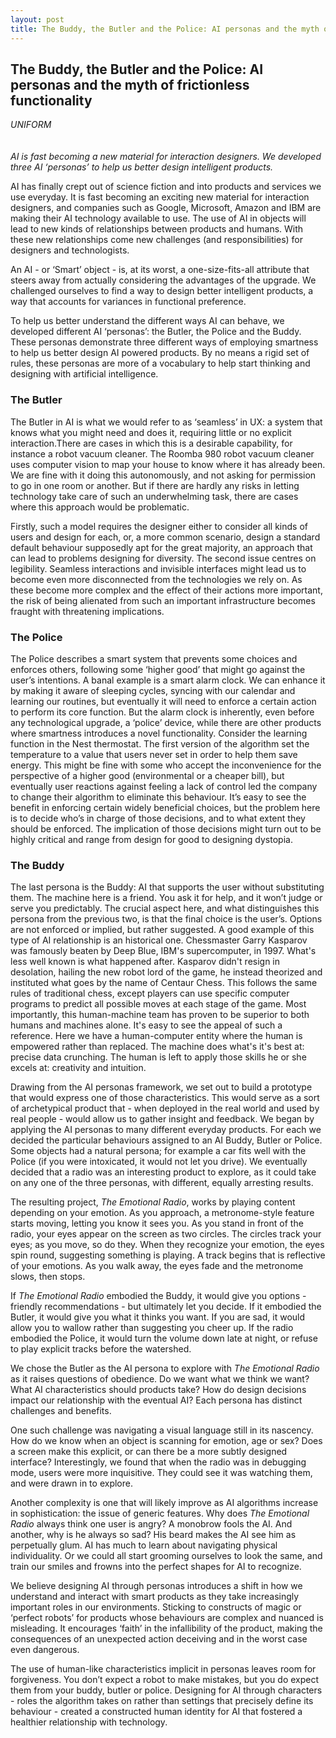 ```yaml
---
layout: post
title: The Buddy, the Butler and the Police: AI personas and the myth of frictionless functionality 
---
```


## The Buddy, the Butler and the Police: AI personas and the myth of frictionless functionality 
_UNIFORM_
<br />
<br />
<br />
_AI is fast becoming a new material for interaction designers. We developed three AI ‘personas’ to help us better design intelligent products._

AI has finally crept out of science fiction and into products and services we use everyday. It is fast becoming an exciting new material for interaction designers, and companies such as Google, Microsoft, Amazon and IBM are making their AI technology available to use. The use of AI in objects will lead to new kinds of relationships between products and humans. With these new relationships come new challenges (and responsibilities) for designers and technologists. 

An AI - or ‘Smart’ object - is, at its worst, a one-size-fits-all attribute that steers away from actually considering the advantages of the upgrade. We challenged ourselves to find a way to design better intelligent products, a way that accounts for variances in functional preference. 

To help us better understand the different ways AI can behave, we developed different AI ‘personas’: the Butler, the Police and the Buddy. These personas demonstrate three different ways of employing smartness to help us better design AI powered products. By no means a rigid set of rules, these personas are more of a vocabulary to help start thinking and designing with artificial intelligence.

### The Butler

The Butler in AI is what we would refer to as ‘seamless’ in UX: a system that knows what you might need and does it, requiring little or no explicit interaction.There are cases in which this is a desirable capability, for instance a robot vacuum cleaner. The Roomba 980 robot vacuum cleaner uses computer vision to map your house to know where it has already been. We are fine with it doing this autonomously, and not asking for permission to go in one room or another. But if there are hardly any risks in letting technology take care of such an underwhelming task, there are cases where this approach would be problematic.

Firstly, such a model requires the designer either to consider all kinds of users and design for each, or, a more common scenario, design a standard default behaviour supposedly apt for the great majority, an approach that can lead to problems designing for diversity. The second issue centres on legibility. Seamless interactions and invisible interfaces might lead us to become even more disconnected from the technologies we rely on. As these become more complex and the effect of their actions more important, the risk of being alienated from such an important infrastructure becomes fraught with threatening implications.

### The Police

The Police describes a smart system that prevents some choices and enforces others, following some ‘higher good’ that might go against the user’s intentions. A banal example is a smart alarm clock. We can enhance it by making it aware of sleeping cycles, syncing with our calendar and learning our routines, but eventually it will need to enforce a certain action to perform its core function. But the alarm clock is inherently, even before any technological upgrade, a ‘police’ device, while there are other products where smartness introduces a novel functionality. 
Consider the learning function in the Nest thermostat. The first version of the algorithm set the temperature to a value that users never set in order to help them save energy. This might be fine with some who accept the inconvenience for the perspective of a higher good (environmental or a cheaper bill), but eventually user reactions against feeling a lack of control led the company to change their algorithm to eliminate this behaviour.
It’s easy to see the benefit in enforcing certain widely beneficial choices, but the problem here is to decide who’s in charge of those decisions, and to what extent they should be enforced. The implication of those decisions might turn out to be highly critical and range from design for good to designing dystopia.

### The Buddy

The last persona is the Buddy: AI that supports the user without substituting them. The machine here is a friend. You ask it for help, and it won’t judge or serve you predictably. The crucial aspect here, and what distinguishes this persona from the previous two, is that the final choice is the user’s. Options are not enforced or implied, but rather suggested.
A good example of this type of AI relationship is an historical one. Chessmaster Garry Kasparov was famously beaten by Deep Blue, IBM's supercomputer, in 1997. What's less well known is what happened after. Kasparov didn't resign in desolation, hailing the new robot lord of the game, he instead theorized and instituted what goes by the name of Centaur Chess. This follows the same rules of traditional chess, except players can use specific computer programs to predict all possible moves at each stage of the game. Most importantly, this human-machine team has proven to be superior to both humans and machines alone. It's easy to see the appeal of such a reference. Here we have a human-computer entity where the human is empowered rather than replaced. The machine does what's it's best at: precise data crunching. The human is left to apply those skills he or she excels at: creativity and intuition.

Drawing from the AI personas framework, we set out to build a prototype that would express one of those characteristics. This would serve as a sort of archetypical product that - when deployed in the real world and used by real people - would allow us to gather insight and feedback. We began by applying the AI personas to many different everyday products. For each we decided the particular behaviours assigned to an AI Buddy, Butler or Police. Some objects had a natural persona; for example a car fits well with the Police (if you were intoxicated, it would not let you drive). We eventually decided that a radio was an interesting product to explore, as it could take on any one of the three personas, with different, equally arresting results. 

The resulting project, _The Emotional Radio_, works by playing content depending on your emotion. As you approach, a metronome-style feature starts moving, letting you know it sees you. As you stand in front of the radio, your eyes appear on the screen as two circles. The circles track your eyes; as you move, so do they. When they recognize your emotion, the eyes spin round, suggesting something is playing. A track begins that is reflective of your emotions. As you walk away, the eyes fade and the metronome slows, then stops.

If _The Emotional Radio_ embodied the Buddy, it would give you options - friendly recommendations - but ultimately let you decide. If it embodied the Butler, it would give you what it thinks you want. If you are sad, it would allow you to wallow rather than suggesting you cheer up. If the radio embodied the Police, it would turn the volume down late at night, or refuse to play explicit tracks before the watershed.

We chose the Butler as the AI persona to explore with _The Emotional Radio_ as it raises questions of obedience. Do we want what we think we want? What AI characteristics should products take? How do design decisions impact our relationship with the eventual AI? Each persona has distinct challenges and benefits. 

One such challenge was navigating a visual language still in its nascency. How do we know when an object is scanning for emotion, age or sex? Does a screen make this explicit, or can there be a more subtly designed interface? Interestingly, we found that when the radio was in debugging mode, users were more inquisitive. They could see it was watching them, and were drawn in to explore.

Another complexity is one that will likely improve as AI algorithms increase in sophistication: the issue of generic features. Why does _The Emotional Radio_ always think one user is angry? A monobrow fools the AI. And another, why is he always so sad? His beard makes the AI see him as perpetually glum. AI has much to learn about navigating physical individuality. Or we could all start grooming ourselves to look the same, and train our smiles and frowns into the perfect shapes for AI to recognize.

We believe designing AI through personas introduces a shift in how we understand and interact with smart products as they take increasingly important roles in our environments. Sticking to constructs of magic or ‘perfect robots’ for products whose behaviours are complex and nuanced is misleading. It encourages ‘faith’ in the infallibility of the product, making the consequences of an unexpected action deceiving and in the worst case even dangerous. 

The use of human-like characteristics implicit in personas leaves room for forgiveness. You don’t expect a robot to make mistakes, but you do expect them from your buddy, butler or police. Designing for AI through characters - roles the algorithm takes on rather than settings that precisely define its behaviour - created a constructed human identity for AI that fostered a healthier relationship with technology.
